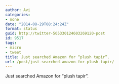 ```yaml
---
author: Avi
categories:
- none
date: "2014-08-29T08:24:24Z"
format: status
guid: http://twitter-505330124603269120-post
id: 9517
tags:
- micro
- tweet
title: Just searched Amazon for “plush tapir”.
url: /post/just-searched-amazon-for-plush-tapir/
---
```

Just searched Amazon for “plush tapir”.